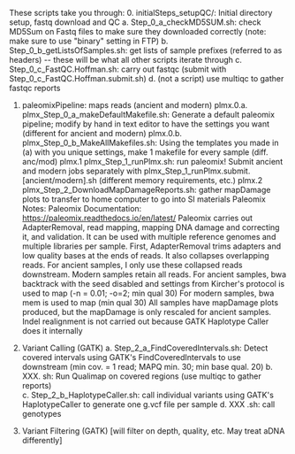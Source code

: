These scripts take you through:
0. initialSteps_setupQC/: Initial directory setup, fastq download and QC
  a. Step_0_a_checkMD5SUM.sh: check MD5Sum on Fastq files to make sure they downloaded correctly (note: make sure to use "binary" setting in FTP)
  b. Step_0_b_getListsOfSamples.sh: get lists of sample prefixes (referred to as headers) -- these will be what all other scripts iterate through
  c. Step_0_c_FastQC.Hoffman.sh: carry out fastqc (submit with Step_0_c_FastQC.Hoffman.submit.sh)
  d. (not a script) use multiqc to gather fastqc reports

1. paleomixPipeline: maps reads (ancient and modern)
  plmx.0.a. plmx_Step_0_a_makeDefaultMakefile.sh: Generate a default paleomix pipeline; modify by hand in text editor to have the settings you want (different for ancient and modern)
  plmx.0.b. plmx_Step_0_b_MakeAllMakefiles.sh: Using the templates you made in (a) with you unique settings, make 1 makefile for every sample (diff. anc/mod)
  plmx.1 plmx_Step_1_runPlmx.sh: run paleomix! Submit ancient and modern jobs separately with plmx_Step_1_runPlmx.submit.[ancient/modern].sh (different memory requirements, etc.)
  plmx.2 plmx_Step_2_DownloadMapDamageReports.sh: gather mapDamage plots to transfer to home computer to go into SI materials
Paleomix Notes: 
Paleomix Documentation: https://paleomix.readthedocs.io/en/latest/
Paleomix carries out AdapterRemoval, read mapping, mapping DNA damage and correcting it, and validation.
It can be used with multiple reference genomes and multiple libraries per sample.
First, AdapterRemoval trims adapters and low quality bases at the ends of reads. It also collapses overlapping reads.
For ancient samples, I only use these collapsed reads downstream. Modern samples retain all reads.
For ancient samples, bwa backtrack with the seed disabled and settings from Kircher's protocol is used to map (-n = 0.01; -o=2; min qual 30)
For modern samples, bwa mem is used to map (min qual 30)
All samples have mapDamage plots produced, but the mapDamage is only rescaled for ancient samples.
Indel realignment is not carried out because GATK Haplotype Caller does it internally

2. Variant Calling (GATK)
  a. Step_2_a_FindCoveredIntervals.sh: Detect covered intervals using GATK's FindCoveredIntervals to use downstream (min cov. = 1 read; MAPQ min. 30; min base qual. 20)
  b. XXX. sh: Run Qualimap on covered regions (use multiqc to gather reports)  
  c. Step_2_b_HaplotypeCaller.sh: call individual variants using GATK's HaplotypeCaller to generate one g.vcf file per sample
  d. XXX .sh: call genotypes

3. Variant Filtering (GATK)
[will filter on depth, quality, etc. May treat aDNA differently]
